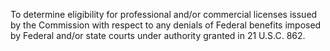 To determine eligibility for professional and/or commercial licenses issued by the Commission with respect to any denials of Federal benefits imposed by Federal and/or state courts under authority granted in 21 U.S.C. 862.

